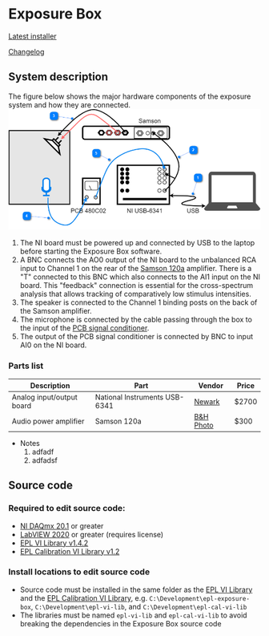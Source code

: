 # Exposure Box

[Latest installer](https://github.com/EPL-Engineering/epl-exposure-box/releases/download/v1.10/Exposure_Box_1-10.exe)

[Changelog](CHANGELOG.md)

## System description
The figure below shows the major hardware components of the exposure system and how they are connected.
![alt text](https://github.com/EPL-Engineering/epl-exposure-box/blob/main/Images/system-overview.png)
1. The NI board must be powered up and connected by USB to the laptop before starting the Exposure Box software.
2. A BNC connects the AO0 output of the NI board to the unbalanced RCA input to Channel 1 on the rear of the [Samson 120a](https://storage.googleapis.com/samson-production/uploads/documents/Servo120a_ownman_v1_2.pdf) amplifier. There is a "T" connected to this BNC which also connects to the AI1 input on the NI board. This "feedback" connection is essential for the cross-spectrum analysis that allows tracking of comparatively low stimulus intensities.
3. The speaker is connected to the Channel 1 binding posts on the back of the Samson amplifier.
4. The microphone is connected by the cable passing through the box to the input of the [PCB signal conditioner](https://www.pcb.com/contentStore/docs/pcb_corporate/electronics/products/manuals/480c02.pdf).
5. The output of the PCB signal conditioner is connected by BNC to input AI0 on the NI board.

### Parts list

| Description | Part | Vendor | Price |
| --- | --- | --- | --- |
| Analog input/output board | National Instruments USB-6341 | [Newark](https://www.newark.com/ni/782251-01/usb-6341-multifunction-i-o-device/dp/14AJ5486) | $2700 |
| Audio power amplifier | Samson 120a | [B&H Photo](https://www.bhphotovideo.com/c/replacement_for/131242-REG/Samson_SA120A_Servo_120_Power_Amplifier.html) | $300 |

- Notes
  1. adfadf
  2. adfadsf
 


## Source code
### Required to edit source code:
- [NI DAQmx 20.1](https://www.ni.com/en/support/downloads/drivers/download.ni-daq-mx.html#348669) or greater
- [LabVIEW 2020](https://www.ni.com/en/support/downloads/software-products/download.labview.html#346254) or greater (requires license)
- [EPL VI Library v1.4.2](https://github.com/EPL-Engineering/epl-vi-lib/releases/tag/v1.4.2)
- [EPL Calibration VI Library v1.2](https://github.com/keh38/epl-cal-vi-lib/releases/tag/v1.2)

### Install locations to edit source code
- Source code must be installed in the same folder as the [EPL VI Library](https://github.com/EPL-Engineering/epl-vi-lib) and the [EPL Calibration VI Library](https://github.com/keh38/epl-cal-vi-lib), e.g. `C:\Development\epl-exposure-box`, `C:\Development\epl-vi-lib`, and `C:\Development\epl-cal-vi-lib`
- The libraries must be named `epl-vi-lib` and `epl-cal-vi-lib` to avoid breaking the dependencies in the Exposure Box source code

